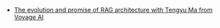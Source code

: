 - [The evolution and promise of RAG architecture with Tengyu Ma from Voyage AI](https://lnns.co/3huq-nmiDE8) 